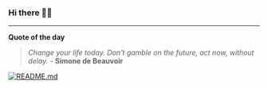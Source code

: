 ### Hi there 👋🏻


---

**Quote of the day**

> *Change your life today. Don't gamble on the future, act now, without delay.* - **Simone de Beauvoir** 

[![README.md](https://github.com/marcolovazzano/marcolovazzano/actions/workflows/readme.yml/badge.svg?branch=main)](https://github.com/marcolovazzano/marcolovazzano/actions/workflows/readme.yml)
